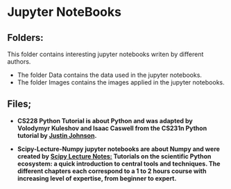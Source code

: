 # Jupyter NoteBooks

## Folders:
This folder contains interesting jupyter notebooks writen by different authors.

- The folder Data contains the data used in the jupyter notebooks.
- The folder Images contains the images applied in the jupyter notebooks.

## Files;

- **CS228 Python Tutorial is about Python and was adapted by Volodymyr Kuleshov and Isaac Caswell from the CS231n Python tutorial by [Justin Johnson](http://cs231n.github.io/python-numpy-tutorial/).**

-  **Scipy-Lecture-Numpy jupyter notebooks are about Numpy and were created by [Scipy Lecture Notes:](http://www.scipy-lectures.org/index.html) Tutorials on the scientific Python ecosystem: a quick introduction to central tools and techniques. The different chapters each correspond to a 1 to 2 hours course with increasing level of expertise, from beginner to expert.** 
